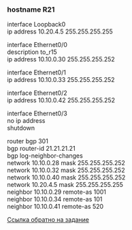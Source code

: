 ### hostname R21

interface Loopback0  
 ip address 10.20.4.5 255.255.255.255  
  
interface Ethernet0/0  
 description to_r15  
 ip address 10.10.0.30 255.255.255.252  
  
interface Ethernet0/1  
 ip address 10.10.0.33 255.255.255.252  
     
interface Ethernet0/2  
 ip address 10.10.0.42 255.255.255.252  
  
interface Ethernet0/3  
 no ip address  
 shutdown  
  
router bgp 301  
 bgp router-id 21.21.21.21  
 bgp log-neighbor-changes  
 network 10.10.0.28 mask 255.255.255.252  
 network 10.10.0.32 mask 255.255.255.252  
 network 10.10.0.40 mask 255.255.255.252  
 network 10.20.4.5 mask 255.255.255.255  
 neighbor 10.10.0.29 remote-as 1001  
 neighbor 10.10.0.34 remote-as 101  
 neighbor 10.10.0.41 remote-as 520  



[Ссылка обратно на задание](/labs/lab08/msk-kit-lam/README.md#) 